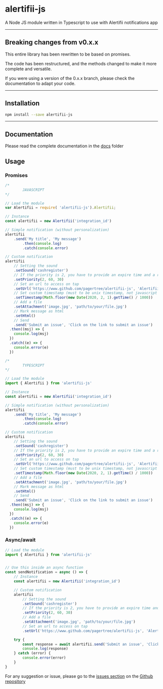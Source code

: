 # alertifii-js

A Node JS module written in Typescript to use with Alertifii notifications app

---

## Breaking changes from v0.x.x

This entire library has been rewritten to be based on promises.

The code has been restructured, and the methods changed to make it more complete and versatile.

If you were using a version of the 0.x.x branch, please check the documentation to adapt your code.

---

## Installation

```bash
npm install --save alertifii-js
```

---

## Documentation

Please read the complete documentation in the [docs](docs/globals.md) folder

## Usage

### Promises

```javascript
/*
        JAVASCRIPT
*/

// Load the module
var Alertifii = require( 'alertifii-js').Alertifii;

// Instance
const alertifii = new Alertifii('integration_id')

// Simple notification (without personalization)
alertifii
    .send('My title', 'My message')
        .then(console.log)
        .catch(console.error)

// Custom notification
alertifii
    // Setting the sound
    .setSound('cashregister')
    // If the priority is 2, you have to provide an expire time and a retry time (see the official API for more info)
    .setPriority(2, 60, 30)
    // Set an url to access on tap
    .setUrl('https://www.github.com/pagertree/alertifii-js', 'Alertifii-JS github')
    // Set custom timestamp (must to be unix timestamp, not javascript time!!!)
    .setTimestamp(Math.floor(new Date(2020, 2, 1).getTime() / 1000))
    // Add a file
    .setAttachment('image.jpg', 'path/to/your/file.jpg')
    // Mark message as html
    .setHtml()
    // Send
    .send('Submit an issue', 'Click on the link to submit an issue')
  .then((msj) => {
    console.log(msj)
  })
  .catch((e) => {
    console.error(e)
  })
```

```typescript
/*
        TYPESCRIPT
*/

// Load the module
import { Alertifii } from 'alertifii-js'

// Instance
const alertifii = new Alertifii('integration_id')

// Simple notification (without personalization)
alertifii
    .send('My title', 'My message')
        .then(console.log)
        .catch(console.error)

// Custom notification
alertifii
    // Setting the sound
    .setSound('cashregister')
    // If the priority is 2, you have to provide an expire time and a retry time (see the official API for more info)
    .setPriority(2, 60, 30)
    // Set an url to access on tap
    .setUrl('https://www.github.com/pagertree/alertifii-js', 'Alertifii-JS github')
    // Set custom timestamp (must to be unix timestamp, not javascript time!!!)
    .setTimestamp(Math.floor(new Date(2020, 2, 1).getTime() / 1000))
    // Add a file
    .setAttachment('image.jpg', 'path/to/your/file.jpg')
    // Mark message as html
    .setHtml()
    // Send
    .send('Submit an issue', 'Click on the link to submit an issue')
  .then((msj) => {
    console.log(msj)
  })
  .catch((e) => {
    console.error(e)
  })
```

### Async/await

```typescript
// Load the module
import { Alertifii } from 'alertifii-js'


// Use this inside an async function
const sendNotification = async () => {
    // Instance
    const alertifii = new Alertifii('integration_id')

    // Custom notification
    alertifii
        // Setting the sound
        .setSound('cashregister')
        // If the priority is 2, you have to provide an expire time and a retry time (see the official API for more info)
        .setPriority(2, 60, 30)
        // Add a file
        .setAttachment('image.jpg', 'path/to/your/file.jpg')
        // Set an url to access on tap
        .setUrl('https://www.github.com/pagertree/alertifii-js', 'Alertifii-JS github')

    try {
        const response = await alertifii.send('Submit an issue', 'Click on the link to submit an issue')
        console.log(response)
    } catch (error) {
        console.error(error)
    }
}

```

For any suggestion or issue, please go to the [issues section](https://github.com/pagertree/alertifii-js/issues) on the [Github repository](https://github.com/pagertree/alertifii-js)


